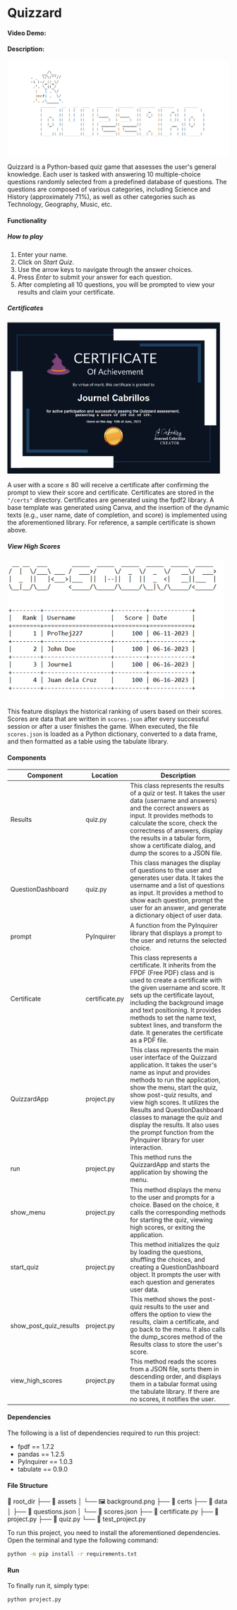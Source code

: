 # Quizzard

#### Video Demo: <URL HERE>

#### Description:

![quizzard](docs/quizzard.png)

Quizzard is a Python-based quiz game that assesses the user's general knowledge. Each user is tasked with answering 10 multiple-choice questions randomly selected from a predefined database of questions. The questions are composed of various categories, including Science and History (approximately 71%), as well as other categories such as Technology, Geography, Music, etc.

#### Functionality

##### How to play

1. Enter your name.
2. Click on *Start Quiz*.
3. Use the arrow keys to navigate through the answer choices.
4. Press *Enter* to submit your answer for each question.
5. After completing all 10 questions, you will be prompted to view your results and claim your certificate.

##### Certificates

<img src="docs/sample_cert.PNG" alt="sample_cert" style="zoom: 50%;" />

A user with a score ≤ 80 will receive a certificate after confirming the prompt to view their score and certificate. Certificates are stored in the `"/certs"` directory. Certificates are generated using the fpdf2 library. A base template was generated using Canva, and the insertion of the dynamic texts (e.g., user name, date of completion, and score) is implemented using the aforementioned library. For reference, a sample certificate is shown above.

##### View High Scores

<img src="docs/high_scores.PNG" alt="high_scores" style="zoom: 80%;" />

This feature displays the historical ranking of users based on their scores. Scores are data that are written in `scores.json` after every successful session or after a user finishes the game. When executed, the file `scores.json` is loaded as a Python dictionary, converted to a data frame, and then formatted as a table using the tabulate library.

#### Components

| Component              | Location       | Description                                                  |
| ---------------------- | -------------- | ------------------------------------------------------------ |
| Results                | quiz.py        | This class represents the results of a quiz or test. It takes the user data (username and answers) and the correct answers as input. It provides methods to calculate the score, check the correctness of answers, display the results in a tabular form, show a certificate dialog, and dump the scores to a JSON file. |
| QuestionDashboard      | quiz.py        | This class manages the display of questions to the user and generates user data. It takes the username and a list of questions as input. It provides a method to show each question, prompt the user for an answer, and generate a dictionary object of user data. |
| prompt                 | PyInquirer     | A function from the PyInquirer library that displays a prompt to the user and returns the selected choice. |
| Certificate            | certificate.py | This class represents a certificate. It inherits from the FPDF (Free PDF) class and is used to create a certificate with the given username and score. It sets up the certificate layout, including the background image and text positioning. It provides methods to set the name text, subtext lines, and transform the date. It generates the certificate as a PDF file. |
| QuizzardApp            | project.py     | This class represents the main user interface of the Quizzard application. It takes the user's name as input and provides methods to run the application, show the menu, start the quiz, show post-quiz results, and view high scores. It utilizes the Results and QuestionDashboard classes to manage the quiz and display the results. It also uses the prompt function from the PyInquirer library for user interaction. |
| run                    | project.py     | This method runs the QuizzardApp and starts the application by showing the menu. |
| show_menu              | project.py     | This method displays the menu to the user and prompts for a choice. Based on the choice, it calls the corresponding methods for starting the quiz, viewing high scores, or exiting the application. |
| start_quiz             | project.py     | This method initializes the quiz by loading the questions, shuffling the choices, and creating a QuestionDashboard object. It prompts the user with each question and generates user data. |
| show_post_quiz_results | project.py     | This method shows the post-quiz results to the user and offers the option to view the results, claim a certificate, and go back to the menu. It also calls the dump_scores method of the Results class to store the user's score. |
| view_high_scores       | project.py     | This method reads the scores from a JSON file, sorts them in descending order, and displays them in a tabular format using the tabulate library. If there are no scores, it notifies the user. |

#### Dependencies

The following is a list of dependencies required to run this project:

- fpdf == 1.7.2
- pandas == 1.2.5
- PyInquirer == 1.0.3
- tabulate == 0.9.0

#### File Structure

🌳 root_dir
├── 📁 assets
│ └── 🖼️ background.png
├── 📁 certs
├── 📁 data
│ ├── 📄 questions.json
│ └── 📄 scores.json
├── 📄 certificate.py
├── 📄 project.py
├── 📄 quiz.py
└── 📄 test_project.py

To run this project, you need to install the aforementioned dependencies. Open the terminal and type the following command:

```bash
python -m pip install -r requirements.txt
```

#### Run

To finally run it, simply type:

```bash
python project.py
```